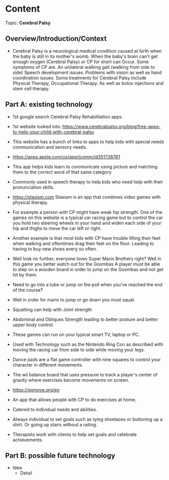 # Content
Topic: **Cerebral Palsy**

## Overview/Introduction/Context
* Cerebral Palsy is a neurological medical  condition caused at birth when the baby is still in its mother's womb. When the baby's brain can't get enough oxygen (Cerebral Palsy) or CP for short  can Occur. Some symptoms of CP are. An unilateral walking gait (walking from side to side) Speech development issues. Problems with vision as well as hand coordination issues. Some treatments for Cerebral Palsy include Physical Therapy, Occupational Therapy. As well as botox injections and stem cell therapy. 

## Part A: existing technology
* 1st google search Cerebral Palsy Rehabilitation apps.
* 1st website looked into: https://www.cerebralpalsy.org/blog/free-apps-to-help-your-child-with-cerebral-palsy
* This website has a bunch of links to apps to help kids with special needs communication and sensory needs.
  
*  https://apps.apple.com/us/app/icomm/id351726761
*  This app helps kids learn to communicate using picture and matching them to the correct word of that same category
*   Commonly used in speech therapy to help kids who need help with their pronunciation skills.
  
*  https://stasism.com Stasiam is an app that combines video games with physical therapy.
*  For example a person with CP might have weak  hip strength. One of the games on this website is a typical car racing game but to control the car you hold two steering wheels in your hand and widen each side of your hip and thighs to move the car left or right.
*  Another example is that most kids with CP have trouble lifting their feet when walking and oftentimes drag their feet on the floor. Leading to having to buy new shoes every so often.
*  Well look no further, everyone loves Super Mario Brothers right? Well in this game you better watch out for the Goombas A player must be able to step on a wooden board in order to jump on the Goombas and not get hit by them.
*  Need to go into a tube or jump on the poll when you've reached the end of the course?
*  Well in order for mario to jump or go down you must squat.
*  Squatting can help with Joint strength
*  Abdominal and Obliques Strength leading to better posture and better upper body control.

*  These games can run on your typical smart TV, laptop or PC.
*  Used with Technology such as the Nintendo Ring Con as described with moving the racing car from side to side while moving your legs.
*  Dance pads are a flat game controller with nine squares to control your character in different movements.
*  The wii balance board that uses pressure to track a player's center of gravity where exercises become movements on screen.
  
*  https://gomove.org/en
*  An app that allows people with CP to do exercises at home.
*  Catered to individual needs and abilities.
*  Always individual to set goals such as tying shoelaces or buttoning up a shirt. Or going up stairs without a railing.
*  Therapists work with clients to help set goals and celebrate achievements.


## Part B: possible future technology
* Idea
  * Detail
